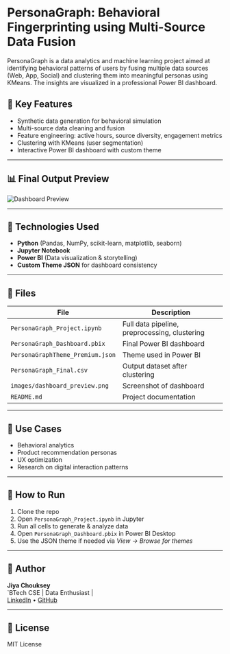 # PersonaGraph: Behavioral Fingerprinting using Multi-Source Data Fusion

PersonaGraph is a data analytics and machine learning project aimed at identifying behavioral patterns of users by fusing multiple data sources (Web, App, Social) and clustering them into meaningful personas using KMeans. The insights are visualized in a professional Power BI dashboard.

## 🚀 Key Features
- Synthetic data generation for behavioral simulation
- Multi-source data cleaning and fusion
- Feature engineering: active hours, source diversity, engagement metrics
- Clustering with KMeans (user segmentation)
- Interactive Power BI dashboard with custom theme

---

## 📊 Final Output Preview

![Dashboard Preview](images/dashboard_preview.png)

---

## 🧠 Technologies Used
- **Python** (Pandas, NumPy, scikit-learn, matplotlib, seaborn)
- **Jupyter Notebook**
- **Power BI** (Data visualization & storytelling)
- **Custom Theme JSON** for dashboard consistency

---

## 📁 Files

| File | Description |
|------|-------------|
| `PersonaGraph_Project.ipynb` | Full data pipeline, preprocessing, clustering |
| `PersonaGraph_Dashboard.pbix` | Final Power BI dashboard |
| `PersonaGraphTheme_Premium.json` | Theme used in Power BI |
| `PersonaGraph_Final.csv` | Output dataset after clustering |
| `images/dashboard_preview.png` | Screenshot of dashboard |
| `README.md` | Project documentation |

---

## 🎯 Use Cases
- Behavioral analytics
- Product recommendation personas
- UX optimization
- Research on digital interaction patterns

---

## 📌 How to Run
1. Clone the repo
2. Open `PersonaGraph_Project.ipynb` in Jupyter
3. Run all cells to generate & analyze data
4. Open `PersonaGraph_Dashboard.pbix` in Power BI Desktop
5. Use the JSON theme if needed via *View → Browse for themes*

---

## 👤 Author

**Jiya Chouksey**  
`BTech CSE | Data Enthusiast |  
[LinkedIn](https://www.linkedin.com/) • [GitHub](https://github.com/) 

---

## 📜 License
MIT License
